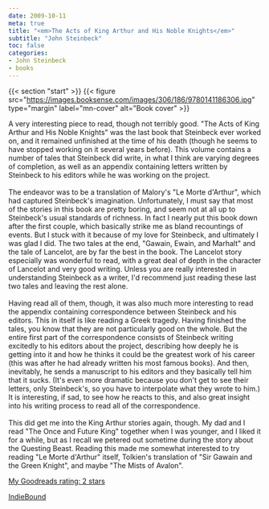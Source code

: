 ```yaml
---
date: 2009-10-11
meta: true
title: "<em>The Acts of King Arthur and His Noble Knights</em>"
subtitle: "John Steinbeck"
toc: false
categories:
- John Steinbeck
- books
---
```


{{< section "start" >}}
{{< figure src="https://images.booksense.com/images/306/186/9780141186306.jpg" type="margin" label="mn-cover" alt="Book cover" >}}

A very interesting piece to read, though not terribly good. "The Acts of King Arthur and His Noble Knights" was the last book that Steinbeck ever worked on, and it remained unfinished at the time of his death (though he seems to have stopped working on it several years before). This volume contains a number of tales that Steinbeck did write, in what I think are varying degrees of completion, as well as an appendix containing letters written by Steinbeck to his editors while he was working on the project.<br /><br />The endeavor was to be a translation of Malory's "Le Morte d'Arthur", which had captured Steinbeck's imagination. Unfortunately, I must say that most of the stories in this book are pretty boring, and seem not at all up to Steinbeck's usual standards of richness. In fact I nearly put this book down after the first couple, which basically strike me as bland recountings of events. But I stuck with it because of my love for Steinbeck, and ultimately I was glad I did. The two tales at the end, "Gawain, Ewain, and Marhalt" and the tale of Lancelot, are by far the best in the book. The Lancelot story especially was wonderful to read, with a great deal of depth in the character of Lancelot and very good writing. Unless you are really interested in understanding Steinbeck as a writer, I'd recommend just reading these last two tales and leaving the rest alone. <br /><br />Having read all of them, though, it was also much more interesting to read the appendix containing correspondence between Steinbeck and his editors. This in itself is like reading a Greek tragedy. Having finished the tales, you know that they are not particularly good on the whole. But the entire first part of the correspondence consists of Steinbeck writing excitedly to his editors about the project, describing how deeply he is getting into it and how he thinks it could be the greatest work of his career (this was after he had already written his most famous books). And then, inevitably, he sends a manuscript to his editors and they basically tell him that it sucks. (It's even more dramatic because you don't get to see their letters, only Steinbeck's, so you have to interpolate what they wrote to him.) It is interesting, if sad, to see how he reacts to this, and also great insight into his writing process to read all of the correspondence.<br /><br />This did get me into the King Arthur stories again, though. My dad and I read "The Once and Future King" together when I was younger, and I liked it for a while, but as I recall we petered out sometime during the story about the Questing Beast. Reading this made me somewhat interested to try reading "Le Morte d'Arthur" itself, Tolkien's translation of "Sir Gawain and the Green Knight", and maybe "The Mists of Avalon".

[My Goodreads rating: 2 stars](https://www.goodreads.com/review/show/70076436)  

[IndieBound](https://www.indiebound.org/book/9780141186306)
